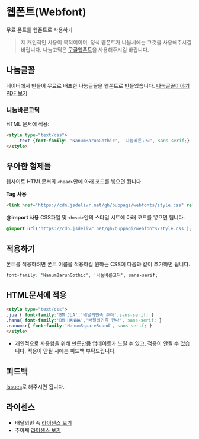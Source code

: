 # 웹폰트(Webfont)
무료 폰트를 웹폰트로 사용하기

> 제 개인적인 사용이 목적이이며, 정식 웹폰트가 나올시에는 그것을 사용해주시길  바랍니다.
나눔고딕은 [구글웹폰트][nanum]을 사용해주시길 바랍니다.

## 나눔글꼴 
네이버에서 만들어 무료로 배포한 나눔글꼴을 웹폰트로 만들었습니다.
[나눔글꼴이야기 PDF 보기][nanum story]


### 니눔바른고딕

HTML 문서에 적용:
```html
<style type="text/css">
	.text {font-family: 'NanumBarunGothic', '나눔바른고딕', sans-serif;}
</style>
```

## 우아한 형제들

웹사이트 HTML문서의 ``<head>``안에 아래 코드를 넣으면 됩니다.

**Tag 사용**
```html
<link href="https://cdn.jsdelivr.net/gh/buppagi/webfonts/style.css" rel="stylesheet" type="text/css" />
```

**@import 사용**
CSS파일 및 ``<head>``안의 스타일 시트에 아래 코드를 넣으면 됩니다.
```css
@import url('https://cdn.jsdelivr.net/gh/buppagi/webfonts/style.css');
```

## 적용하기
폰트를 적용하려면 폰트 이름을 적용하길 원하는 CSS에 다음과 같이 추가하면 됩니다.
```css
font-family: 'NanumBarunGothic', '나눔바른고딕', sans-serif;
```

## HTML문서에 적용
```html
<style type="text/css">
.jua { font-family:'BM JUA','배달의민족 주아',sans-serif; }
.hana{ font-family:'BM HANNA','배달의민족 한나', sans-serif; }
.nanumsr{ font-family:'NanumSquareRound', sans-serif; }
</style>
```

* 개인적으로 사용함을 위해 만든만큼 업데이트가 느릴 수 있고, 적용이 안될 수 있습니다.
적용이 안될 시에는 피드백 부탁드립니다.

## 피드백
[Issues][issues]로 해주시면 됩니다.

## 라이센스

- 배달의민 족 [라이센스 보기](https://github.com/buppagi/LICENSE/WOOWAHANLICENSE)
- 주아체 [라이센스 보기](https://help.naver.com/support/contents/contents.help?serviceNo=1074&categoryNo=3497)

[nanum]: http://fonts.googleapis.com/earlyaccess/nanumgothic.css
[nanum story]: http://static.campaign.naver.com/0/hangeul/2014/doc/nanum_story.pdf
[issues]: https://github.com/buppagi/webfonts/issues
